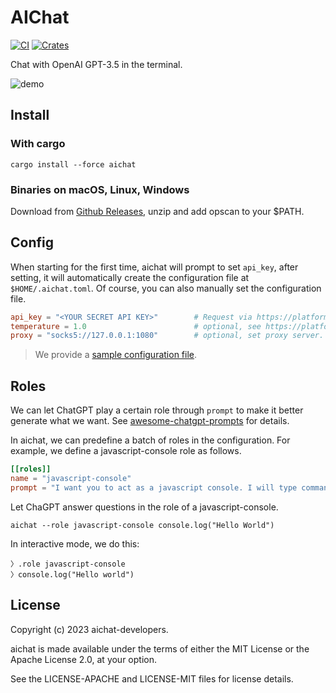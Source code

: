 # AIChat

[![CI](https://github.com/sigoden/aichat/actions/workflows/ci.yaml/badge.svg)](https://github.com/sigoden/aichat/actions/workflows/ci.yaml)
[![Crates](https://img.shields.io/crates/v/aichat.svg)](https://crates.io/crates/aichat)

Chat with OpenAI GPT-3.5 in the terminal.

![demo](https://user-images.githubusercontent.com/4012553/222600858-3fb60051-2bf2-4505-92ff-649356cdb1f6.gif)

## Install

### With cargo

```
cargo install --force aichat
```

### Binaries on macOS, Linux, Windows

Download from [Github Releases](https://github.com/sigoden/aichat/releases), unzip and add opscan to your $PATH.

## Config

When starting for the first time, aichat will prompt to set `api_key`, after setting, it will automatically create the configuration file at `$HOME/.aichat.toml`. Of course, you can also manually set the configuration file. 

```toml
api_key = "<YOUR SECRET API KEY>"        # Request via https://platform.openai.com/account/api-keys
temperature = 1.0                        # optional, see https://platform.openai.com/docs/api-reference/chat/create#chat/create-temperature
proxy = "socks5://127.0.0.1:1080"        # optional, set proxy server. e.g. http://127.0.0.1:8080 or socks5://127.0.0.1:1080
```

> We provide a [sample configuration file](.aichat.example.toml). 

## Roles

We can let ChatGPT play a certain role through `prompt` to make it better generate what we want. See [awesome-chatgpt-prompts](https://github.com/f/awesome-chatgpt-prompts) for details.

In aichat, we can predefine a batch of roles in the configuration. For example, we define a javascript-console role as follows.

```toml
[[roles]]
name = "javascript-console"
prompt = "I want you to act as a javascript console. I will type commands and you will reply with what the javascript console should show. I want you to only reply with the terminal output inside one unique code block, and nothing else. do not write explanations. do not type commands unless I instruct you to do so. when i need to tell you something in english, i will do so by putting text inside curly brackets {like this}. My first command is:"
```

Let ChaGPT answer questions in the role of a javascript-console.

```
aichat --role javascript-console console.log("Hello World")
```

In interactive mode, we do this:

```
〉.role javascript-console
〉console.log("Hello world")
```

## License

Copyright (c) 2023 aichat-developers.

aichat is made available under the terms of either the MIT License or the Apache License 2.0, at your option.

See the LICENSE-APACHE and LICENSE-MIT files for license details.